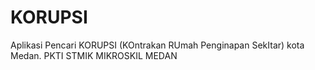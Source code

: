 KORUPSI
=======

Aplikasi Pencari KORUPSI (KOntrakan RUmah Penginapan SekItar) kota Medan.
PKTI STMIK MIKROSKIL MEDAN
